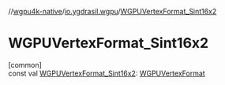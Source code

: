//[wgpu4k-native](../../index.md)/[io.ygdrasil.wgpu](index.md)/[WGPUVertexFormat_Sint16x2](-w-g-p-u-vertex-format_-sint16x2.md)

# WGPUVertexFormat_Sint16x2

[common]\
const val [WGPUVertexFormat_Sint16x2](-w-g-p-u-vertex-format_-sint16x2.md): [WGPUVertexFormat](-w-g-p-u-vertex-format/index.md)
